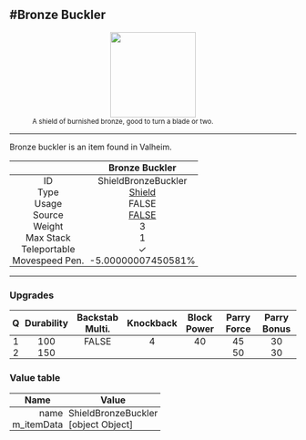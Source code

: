 <meta property="og:title" content="Bronze Buckler - MoreValheim" /><meta property="og:type" content="website" /><meta property="og:image" content="/assets/bronze_buckler.png" /><meta property="og:description" content="Bronze Buckler is an item found in Valheim." /><meta name="theme-color" content="#546D78"><meta name="twitter:card" content="summary_large_image">
#Bronze Buckler
-------------
<style>img {width:20px;}.tb {width:150px;display: block;margin-left: auto;margin-right: auto;}</style>

<style>.md-typeset table:not([class]) th:not([align]) {min-width:unset!important;}</style>
<style>td{padding:0em 0.3em!important;text-align:center!important;border-left:.05rem solid var(--md-default-fg-color--lightest)}</style>

<style>th{padding:0.1em 0.3em!important;text-align:center!important;font-weight:bold}</style>

<style>pre{text-align:right!important}</style>
<style>table tr td:first-child {border-left: 0;};</style>

<figure><img src="/assets/bronze_buckler.png" class="tb" /><figcaption><small>A shield of burnished bronze, good to turn a blade or two.</small></figcaption></figure>

-------------

Bronze buckler is an item found in Valheim.

|        | Bronze Buckler              |
| ----------- | ------------------------------------ |
| ID |ShieldBronzeBuckler
| Type | [Shield](../../types/shield)
| Usage | FALSE<br>
| Source | [FALSE](../../items/false)
| Weight | 3 |
| Max Stack | 1 |
| Teleportable | ✓
| Movespeed Pen. | -5.00000007450581%


-------------

### Upgrades
| Q | Durability | Backstab Multi. | Knockback | Block Power | Parry Force | Parry Bonus
| - | - | - | - | - | - | - 
1 | 100 | FALSE | 4 | 40 | 45 | 30 | 2 | 
 | 2 | 150 |  |  |  | 50 | 30 |  | 


### Value table
| Name | Value
| - | - |
| <div style="text-align:right">name</div> | <div style="text-align:left">ShieldBronzeBuckler</div> | 
| <div style="text-align:right">m_itemData</div> | <div style="text-align:left">[object Object]</div> | 